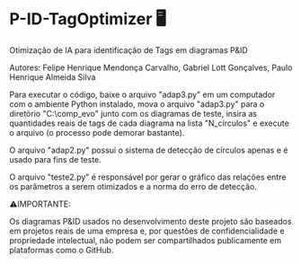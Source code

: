 # P-ID-TagOptimizer 🖥️
Otimização de IA para identificação de Tags em diagramas P&amp;ID 

Autores:
 Felipe Henrique Mendonça Carvalho, 
 Gabriel Lott Gonçalves, 
 Paulo Henrique Almeida Silva 

 Para executar o código, baixe o arquivo "adap3.py" em um computador com o ambiente Python instalado, mova o arquivo "adap3.py" para o diretório "C:\comp_evo" junto com os diagramas de teste, insira as quantidades reais de tags de cada diagrama na lista "N_círculos" e execute o arquivo (o processo pode demorar bastante).

O arquivo "adap2.py" possui o sistema de detecção de círculos apenas e é usado para fins de teste.

O arquivo "teste2.py" é responsável por gerar o gráfico das relações entre os parâmetros a serem otimizados e a norma do erro de detecção.

⚠️IMPORTANTE:

Os diagramas P&ID usados no desenvolvimento deste projeto são baseados em projetos reais de uma empresa e, por questões de confidencialidade e propriedade intelectual, não podem ser compartilhados publicamente em plataformas como o GitHub.
